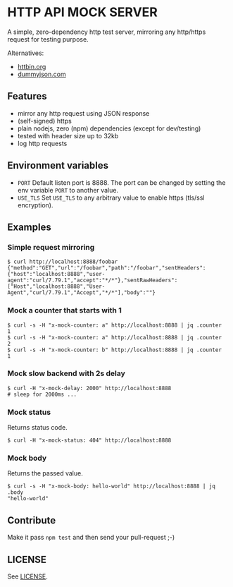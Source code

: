# HTTP API MOCK SERVER

A simple, zero-dependency http test server, mirroring any http/https request for testing purpose.

Alternatives:

- [httbin.org](http://httpbin.org/)
- [dummyjson.com](https://dummyjson.com/)

## Features

- mirror any http request using JSON response
- (self-signed) https
- plain nodejs, zero (npm) dependencies (except for dev/testing)
- tested with header size up to 32kb
- log http requests

## Environment variables

- `PORT` Default listen port is 8888. The port can be changed by setting the env variable `PORT` to another value.
- `USE_TLS` Set `USE_TLS` to any arbitrary value to enable https (tls/ssl encryption).

## Examples

### Simple request mirroring

```
$ curl http://localhost:8888/foobar
{"method":"GET","url":"/foobar","path":"/foobar","sentHeaders":{"host":"localhost:8888","user-agent":"curl/7.79.1","accept":"*/*"},"sentRawHeaders":["Host","localhost:8888","User-Agent","curl/7.79.1","Accept","*/*"],"body":""}
```

### Mock a counter that starts with 1

```
$ curl -s -H "x-mock-counter: a" http://localhost:8888 | jq .counter
1
$ curl -s -H "x-mock-counter: a" http://localhost:8888 | jq .counter
2
$ curl -s -H "x-mock-counter: b" http://localhost:8888 | jq .counter
1
```

### Mock slow backend with 2s delay

```
$ curl -H "x-mock-delay: 2000" http://localhost:8888
# sleep for 2000ms ...
```

### Mock status

Returns status code.

```
$ curl -H "x-mock-status: 404" http://localhost:8888
```

### Mock body

Returns the passed value.

```
$ curl -s -H "x-mock-body: hello-world" http://localhost:8888 | jq .body
"hello-world"
```

## Contribute

Make it pass `npm test` and then send your pull-request ;-)

## LICENSE

See [LICENSE](LICENSE).
